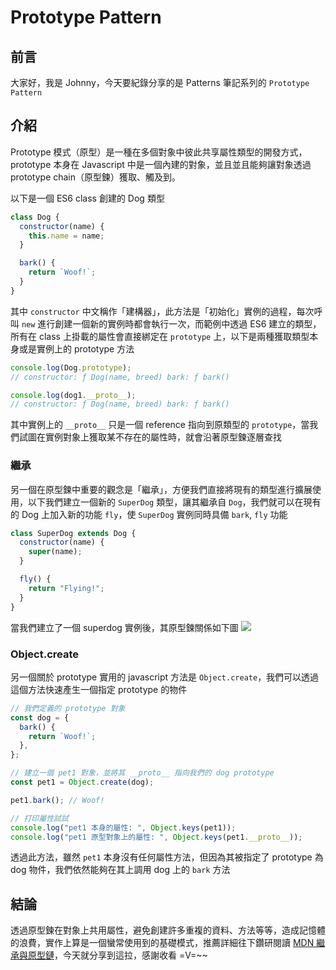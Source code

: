 # Prototype Pattern

<SocialBlock hashtags="design,pattern,prototype" />

## 前言
大家好，我是 Johnny，今天要紀錄分享的是 Patterns 筆記系列的 `Prototype Pattern`

## 介紹
Prototype 模式（原型）是一種在多個對象中彼此共享屬性類型的開發方式，prototype 本身在 Javascript 中是一個內建的對象，並且並且能夠讓對象透過 prototype chain（原型鍊）獲取、觸及到。

以下是一個 ES6 class 創建的 Dog 類型
```js
class Dog {
  constructor(name) {
    this.name = name;
  }

  bark() {
    return `Woof!`;
  }
}
```
其中 `constructor` 中文稱作「建構器」，此方法是「初始化」實例的過程，每次呼叫 `new` 進行創建一個新的實例時都會執行一次，而範例中透過 ES6 建立的類型，所有在 class 上掛載的屬性會直接綁定在 `prototype` 上，以下是兩種獲取類型本身或是實例上的 prototype 方法
```js
console.log(Dog.prototype);
// constructor: ƒ Dog(name, breed) bark: ƒ bark()

console.log(dog1.__proto__);
// constructor: ƒ Dog(name, breed) bark: ƒ bark()
```
其中實例上的 `__proto__` 只是一個 reference 指向到原類型的 `prototype`，當我們試圖在實例對象上獲取某不存在的屬性時，就會沿著原型鍊逐層查找

### 繼承
另一個在原型鍊中重要的觀念是「繼承」，方便我們直接將現有的類型進行擴展使用，以下我們建立一個新的 `SuperDog` 類型，讓其繼承自 `Dog`，我們就可以在現有的 Dog 上加入新的功能 `fly`，使 `SuperDog` 實例同時具備 `bark`, `fly` 功能
```js
class SuperDog extends Dog {
  constructor(name) {
    super(name);
  }

  fly() {
    return "Flying!";
  }
}
```
當我們建立了一個 superdog 實例後，其原型鍊關係如下圖
![](https://www.patterns.dev/_next/image?url=https%3A%2F%2Fres.cloudinary.com%2Fddxwdqwkr%2Fimage%2Fupload%2Ff_auto%2Fv1609056523%2Fpatterns.dev%2FScreen_Shot_2020-12-24_at_1.09.36_PM_isgkmt.png&w=3840&q=75)


### Object.create
另一個關於 prototype 實用的 javascript 方法是 `Object.create`，我們可以透過這個方法快速產生一個指定 prototype 的物件
```js
// 我們定義的 prototype 對象
const dog = {
  bark() {
    return `Woof!`;
  },
};

// 建立一個 pet1 對象，並將其 __proto__ 指向我們的 dog prototype
const pet1 = Object.create(dog);

pet1.bark(); // Woof!

// 打印屬性試試
console.log("pet1 本身的屬性: ", Object.keys(pet1));
console.log("pet1 原型對象上的屬性: ", Object.keys(pet1.__proto__));
```
透過此方法，雖然 `pet1` 本身沒有任何屬性方法，但因為其被指定了 prototype 為 dog 物件，我們依然能夠在其上調用 dog 上的 `bark` 方法


<SocialBlock hashtags="design,pattern,prototype" />

## 結論
透過原型鍊在對象上共用屬性，避免創建許多重複的資料、方法等等，造成記憶體的浪費，實作上算是一個蠻常使用到的基礎模式，推薦詳細往下鑽研閱讀 [MDN 繼承與原型鏈](https://developer.mozilla.org/zh-TW/docs/Web/JavaScript/Inheritance_and_the_prototype_chain)，今天就分享到這拉，感謝收看 =V=~~
